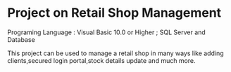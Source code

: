 # Project on Retail Shop Management 
Programing Language : Visual Basic 10.0 or Higher ;
 SQL Server and Database


This project can be used to manage a retail shop in many ways like adding clients,secured login portal,stock details update and much more.
